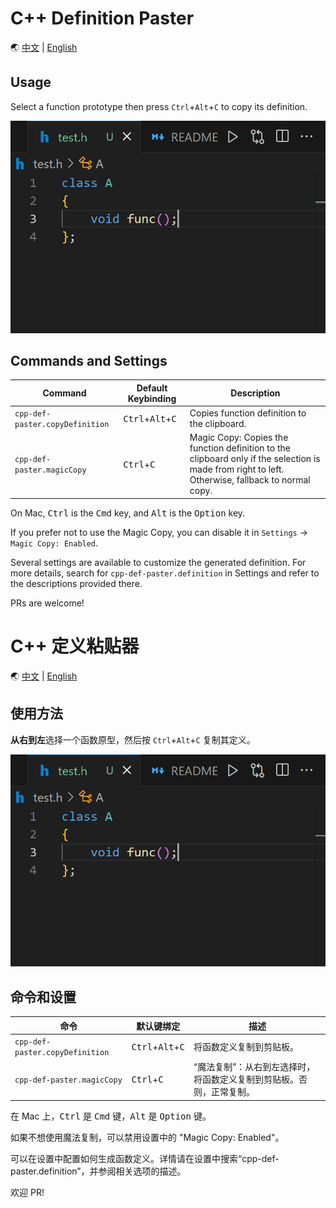 # C++ Definition Paster

🌏 [中文](#c-定义粘贴器) | [English](#c-definition-paster)

## Usage

Select a function prototype then press `Ctrl`+`Alt`+`C` to copy its definition. 

![demo](img/demo.gif)

## Commands and Settings

| Command                  | Default Keybinding     | Description                                      |
|--------------------------|----------------|--------------------------------------------------|
| `cpp-def-paster.copyDefinition` | <kbd>Ctrl</kbd>+<kbd>Alt</kbd>+<kbd>C</kbd> | Copies function definition to the clipboard. |
| `cpp-def-paster.magicCopy` | <kbd>Ctrl</kbd>+<kbd>C</kbd> | Magic Copy: Copies the function definition to the clipboard only if the selection is made from right to left. Otherwise, fallback to normal copy. |

On Mac, <kbd>Ctrl</kbd> is the <kbd>Cmd</kbd> key, and <kbd>Alt</kbd> is the <kbd>Option</kbd> key.

If you prefer not to use the Magic Copy, you can disable it in `Settings` -> `Magic Copy: Enabled`.

Several settings are available to customize the generated definition. For more details, search for `cpp-def-paster.definition` in Settings and refer to the descriptions provided there.

PRs are welcome!

# C++ 定义粘贴器

🌏 [中文](#c-定义粘贴器) | [English](#c-definition-paster)

## 使用方法

**从右到左**选择一个函数原型，然后按 `Ctrl`+`Alt`+`C` 复制其定义。

![demo](img/demo.gif)


## 命令和设置

| 命令                  | 默认键绑定     | 描述                                      |
|--------------------------|----------------|--------------------------------------------------|
| `cpp-def-paster.copyDefinition` | <kbd>Ctrl</kbd>+<kbd>Alt</kbd>+<kbd>C</kbd> | 将函数定义复制到剪贴板。 |
| `cpp-def-paster.magicCopy` | <kbd>Ctrl</kbd>+<kbd>C</kbd> | “魔法复制”：从右到左选择时，将函数定义复制到剪贴板。否则，正常复制。 |

在 Mac 上，<kbd>Ctrl</kbd> 是 <kbd>Cmd</kbd> 键，<kbd>Alt</kbd> 是 <kbd>Option</kbd> 键。

如果不想使用魔法复制，可以禁用设置中的 "Magic Copy: Enabled"。

可以在设置中配置如何生成函数定义。详情请在设置中搜索“cpp-def-paster.definition”，并参阅相关选项的描述。

欢迎 PR!

